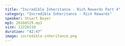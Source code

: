 ```yaml
---
title: "Incredible Inheritance - Rich Rewards Part 4"
category: "Incredible Inheritance - Rich Rewards"
speaker: Stuart Boyer
mp3: 20160529.mp3
size: 12228110
duration: "42:47"
image: incredible-inheritance.png
---
```

